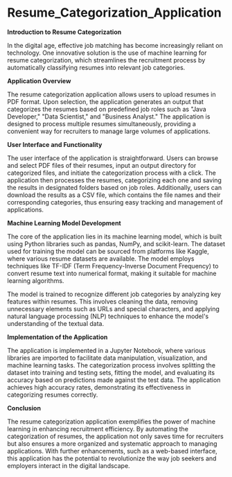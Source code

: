 # Resume_Categorization_Application

**Introduction to Resume Categorization**

In the digital age, effective job matching has become increasingly reliant on technology. One innovative solution is the use of machine learning for resume categorization, which streamlines the recruitment process by automatically classifying resumes into relevant job categories. 

**Application Overview**

The resume categorization application allows users to upload resumes in PDF format. Upon selection, the application generates an output that categorizes the resumes based on predefined job roles such as "Java Developer," "Data Scientist," and "Business Analyst." The application is designed to process multiple resumes simultaneously, providing a convenient way for recruiters to manage large volumes of applications.

**User Interface and Functionality**

The user interface of the application is straightforward. Users can browse and select PDF files of their resumes, input an output directory for categorized files, and initiate the categorization process with a click. The application then processes the resumes, categorizing each one and saving the results in designated folders based on job roles. Additionally, users can download the results as a CSV file, which contains the file names and their corresponding categories, thus ensuring easy tracking and management of applications.

**Machine Learning Model Development**

The core of the application lies in its machine learning model, which is built using Python libraries such as pandas, NumPy, and scikit-learn. The dataset used for training the model can be sourced from platforms like Kaggle, where various resume datasets are available. The model employs techniques like TF-IDF (Term Frequency-Inverse Document Frequency) to convert resume text into numerical format, making it suitable for machine learning algorithms.

The model is trained to recognize different job categories by analyzing key features within resumes. This involves cleaning the data, removing unnecessary elements such as URLs and special characters, and applying natural language processing (NLP) techniques to enhance the model's understanding of the textual data.

**Implementation of the Application**

The application is implemented in a Jupyter Notebook, where various libraries are imported to facilitate data manipulation, visualization, and machine learning tasks. The categorization process involves splitting the dataset into training and testing sets, fitting the model, and evaluating its accuracy based on predictions made against the test data. The application achieves high accuracy rates, demonstrating its effectiveness in categorizing resumes correctly.

**Conclusion**

The resume categorization application exemplifies the power of machine learning in enhancing recruitment efficiency. By automating the categorization of resumes, the application not only saves time for recruiters but also ensures a more organized and systematic approach to managing applications. With further enhancements, such as a web-based interface, this application has the potential to revolutionize the way job seekers and employers interact in the digital landscape.
